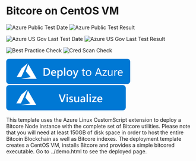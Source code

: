 # Bitcore on CentOS VM

![Azure Public Test Date](https://azurequickstartsservice.blob.core.windows.net/badges/bitcore-centos-vm/PublicLastTestDate.svg)
![Azure Public Test Result](https://azurequickstartsservice.blob.core.windows.net/badges/bitcore-centos-vm/PublicDeployment.svg)

![Azure US Gov Last Test Date](https://azurequickstartsservice.blob.core.windows.net/badges/bitcore-centos-vm/FairfaxLastTestDate.svg)
![Azure US Gov Last Test Result](https://azurequickstartsservice.blob.core.windows.net/badges/bitcore-centos-vm/FairfaxDeployment.svg)

![Best Practice Check](https://azurequickstartsservice.blob.core.windows.net/badges/bitcore-centos-vm/BestPracticeResult.svg)
![Cred Scan Check](https://azurequickstartsservice.blob.core.windows.net/badges/bitcore-centos-vm/CredScanResult.svg)

[![Deploy To Azure](https://raw.githubusercontent.com/Azure/azure-quickstart-templates/master/1-CONTRIBUTION-GUIDE/images/deploytoazure.svg?sanitize=true)](https://portal.azure.com/#create/Microsoft.Template/uri/https%3A%2F%2Fraw.githubusercontent.com%2FAzure%2Fazure-quickstart-templates%2Fmaster%2Fbitcore-centos-vm%2Fazuredeploy.json)  [![Visualize](https://raw.githubusercontent.com/Azure/azure-quickstart-templates/master/1-CONTRIBUTION-GUIDE/images/visualizebutton.svg?sanitize=true)](http://armviz.io/#/?load=https%3A%2F%2Fraw.githubusercontent.com%2FAzure%2Fazure-quickstart-templates%2Fmaster%2Fbitcore-centos-vm%2Fazuredeploy.json)

This template uses the Azure Linux CustomScript extension to deploy a Bitcore Node instance with the complete set of Bitcore utilities. Please note that you will need at least 150GB of disk space in order to host the entire Bitcoin Blockchain as well as Bitcore indexes. The deployment template creates a CentOS VM, installs Bitcore and provides a simple bitcored executable. Go to ../demo.html to see the deployed page.

